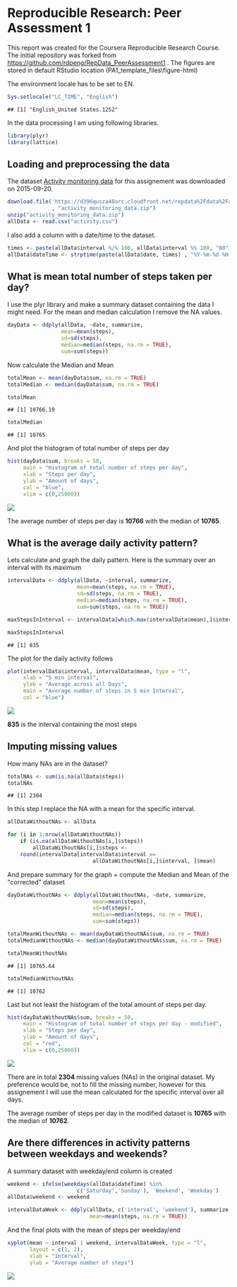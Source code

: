 # Reproducible Research: Peer Assessment 1
This report was created for the Coursera Reproducible Research Course.
The initial repository was forked from https://github.com/rdpeng/RepData_PeerAssessment1 .
The figures are stored in default RStudio location  (PA1_template_files\figure-html)

The environment locale has to be set to EN.


```r
Sys.setlocale("LC_TIME", "English")
```

```
## [1] "English_United States.1252"
```

In the data processing I am using following libraries.


```r
library(plyr)
library(lattice)
```

## Loading and preprocessing the data
The dataset [Activity monitoring data](https://d396qusza40orc.cloudfront.net/repdata%2Fdata%2Factivity.zip) for this assignement was downloaded on 2015-09-20.



```r
download.file('https://d396qusza40orc.cloudfront.net/repdata%2Fdata%2Factivity.zip'
              , "activity_monitoring_data.zip")
unzip("activity_monitoring_data.zip")
allData <- read.csv("activity.csv")
```

I also add a column with a date/time to the dataset.


```r
times <- paste(allData$interval %/% 100, allData$interval %% 100, "00", sep = ":")
allData$dateTime <- strptime(paste(allData$date, times) , "%Y-%m-%d %H:%M:%S")
```

## What is mean total number of steps taken per day?
I use the plyr library and make a summary dataset containing the data I might need. For the mean and median calculation I remove the NA values.


```r
dayData <- ddply(allData, ~date, summarize, 
                 mean=mean(steps),
                 sd=sd(steps), 
                 median=median(steps, na.rm = TRUE), 
                 sum=sum(steps))
```

Now calculate the Median and Mean

```r
totalMean <- mean(dayData$sum, na.rm = TRUE)
totalMedian <- median(dayData$sum, na.rm = TRUE)
```


```r
totalMean
```

```
## [1] 10766.19
```


```r
totalMedian
```

```
## [1] 10765
```

And plot the histogram of total number of steps per day


```r
hist(dayData$sum, breaks = 50, 
     main = "Histogram of total number of steps per day", 
     xlab = "Steps per day", 
     ylab = "Amount of days", 
     col = "blue", 
     xlim = c(0,25000))
```

![](PA1_template_files/figure-html/unnamed-chunk-9-1.png) 

The average number of steps per day is **10766** with the median of **10765**.

## What is the average daily activity pattern?
Lets calculate and graph the daily pattern. Here is the summary over an interval with its maximum


```r
intervalData <- ddply(allData, ~interval, summarize, 
                      mean=mean(steps, na.rm = TRUE), 
                      sd=sd(steps, na.rm = TRUE), 
                      median=median(steps, na.rm = TRUE), 
                      sum=sum(steps, na.rm = TRUE))

maxStepsInInterval <- intervalData[which.max(intervalData$mean),]$interval

maxStepsInInterval
```

```
## [1] 835
```

The plot for the daily activity follows


```r
plot(intervalData$interval, intervalData$mean, type = "l", 
     xlab = "5 min interval", 
     ylab = "Average across all Days", 
     main = "Average number of steps in 5 min Interval", 
     col = "blue")
```

![](PA1_template_files/figure-html/unnamed-chunk-11-1.png) 

**835** is the interval containing the most steps


## Imputing missing values

How many NAs are in the dataset?


```r
totalNAs <- sum(is.na(allData$steps))
totalNAs
```

```
## [1] 2304
```

In this step I replace the NA with a mean for the specific interval.


```r
allDataWithoutNAs <- allData

for (i in 1:nrow(allDataWithoutNAs))
    if (is.na(allDataWithoutNAs[i,]$steps)) 
        allDataWithoutNAs[i,]$steps <-
    round(intervalData[intervalData$interval ==
                           allDataWithoutNAs[i,]$interval, ]$mean)
```

And prepare summary for the graph + compute the Median and Mean of the "corrected" dataset


```r
dayDataWithoutNAs <- ddply(allDataWithoutNAs, ~date, summarize, 
                           mean=mean(steps), 
                           sd=sd(steps), 
                           median=median(steps, na.rm = TRUE), 
                           sum=sum(steps))

totalMeanWithoutNAs <- mean(dayDataWithoutNAs$sum, na.rm = TRUE)
totalMedianWithoutNAs <- median(dayDataWithoutNAs$sum, na.rm = TRUE)
```


```r
totalMeanWithoutNAs
```

```
## [1] 10765.64
```


```r
totalMedianWithoutNAs
```

```
## [1] 10762
```

Last but not least the histogram of the total amount of steps per day.


```r
hist(dayDataWithoutNAs$sum, breaks = 50, 
     main = "Histogram of total number of steps per day - modified", 
     xlab = "Steps per day", 
     ylab = "Amount of days", 
     col = "red", 
     xlim = c(0,25000))
```

![](PA1_template_files/figure-html/unnamed-chunk-17-1.png) 

There are in total **2304** missing values (NAs) in the original dataset.
My preference would be, not to fill the missing number, however for this assignement I will use the mean calculated for the specific interval over all days.

The average number of steps per day in the modified dataset is **10765** with the median of **10762**.


## Are there differences in activity patterns between weekdays and weekends?

A summary dataset with weekday/end column is created


```r
weekend <- ifelse(weekdays(allData$dateTime) %in% 
                      c('Saturday','Sunday'), 'Weekend', 'Weekday')
allData$weekend <- weekend

intervalDataWeek <- ddply(allData, c('interval', 'weekend'), summarize, 
                          mean=mean(steps, na.rm = TRUE))
```

And the final plots with the mean of steps per weekday/end


```r
xyplot(mean ~ interval | weekend, intervalDataWeek, type = "l", 
       layout = c(1, 2), 
       xlab = "Interval", 
       ylab = "Average number of steps")
```

![](PA1_template_files/figure-html/unnamed-chunk-19-1.png) 
